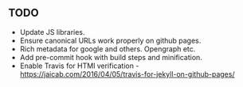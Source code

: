 TODO
----------

* Update JS libraries.
* Ensure canonical URLs work properly on github pages.
* Rich metadata for google and others. Opengraph etc.
* Add pre-commit hook with build steps and minification.
* Enable Travis for HTMl verification - https://jaicab.com/2016/04/05/travis-for-jekyll-on-github-pages/
